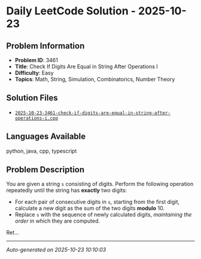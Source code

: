 # Daily LeetCode Solution - 2025-10-23

## Problem Information
- **Problem ID**: 3461
- **Title**: Check If Digits Are Equal in String After Operations I
- **Difficulty**: Easy
- **Topics**: Math, String, Simulation, Combinatorics, Number Theory

## Solution Files
- [`2025-10-23-3461-check-if-digits-are-equal-in-string-after-operations-i.cpp`](solutions/2025/10/2025-10-23-3461-check-if-digits-are-equal-in-string-after-operations-i.cpp)

## Languages Available
python, java, cpp, typescript

## Problem Description
<p>You are given a string <code>s</code> consisting of digits. Perform the following operation repeatedly until the string has <strong>exactly</strong> two digits:</p>

<ul>
	<li>For each pair of consecutive digits in <code>s</code>, starting from the first digit, calculate a new digit as the sum of the two digits <strong>modulo</strong> 10.</li>
	<li>Replace <code>s</code> with the sequence of newly calculated digits, <em>maintaining the order</em> in which they are computed.</li>
</ul>

<p>Ret...

---
*Auto-generated on 2025-10-23 10:10:03*
